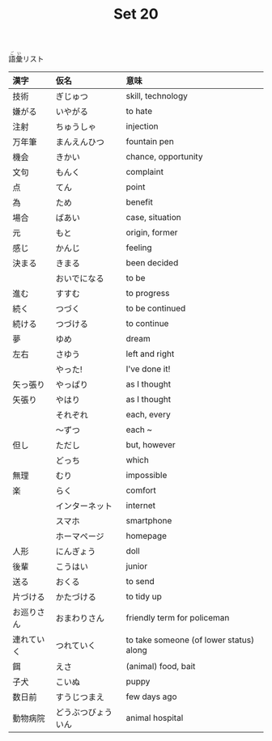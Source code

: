 ﻿---
layout: default
title: Set 20
parent: N4 Vocabulary List
grand_parent: <ruby>語彙<rt>ごい</rt></ruby> Vocabulary
nav_order: 20
---

<ruby>語彙<rt>ごい</rt></ruby>リスト

| 漢字       | 仮名               | 意味                                    |
|:---------- |:------------------ |:--------------------------------------- |
| 技術       | ぎじゅつ           | skill, technology                       |
| 嫌がる     | いやがる           | to hate                                 |
| 注射       | ちゅうしゃ         | injection                               |
| 万年筆     | まんえんひつ       | fountain pen                            |
| 機会       | きかい             | chance, opportunity                     |
| 文句       | もんく             | complaint                               |
| 点         | てん               | point                                   |
| 為         | ため               | benefit                                 |
| 場合       | ばあい             | case, situation                         |
| 元         | もと               | origin, former                          |
| 感じ       | かんじ             | feeling                                 |
| 決まる     | きまる             | been decided                            |
|            | おいでになる       | to be                                   |
| 進む       | すすむ             | to progress                             |
| 続く       | つづく             | to be continued                         |
| 続ける     | つづける           | to continue                             |
| 夢         | ゆめ               | dream                                   |
| 左右       | さゆう             | left and right                          |
|            | やった!            | I've done it!                           |
| 矢っ張り   | やっぱり           | as I thought                            |
| 矢張り     | やはり             | as I thought                            |
|            | それぞれ           | each, every                             |
|            | ～ずつ             | each ~                                  |
| 但し       | ただし             | but, however                            |
|            | どっち             | which                                   |
| 無理       | むり               | impossible                              |
| 楽         | らく               | comfort                                 |
|            | インターネット     | internet                                |
|            | スマホ             | smartphone                              |
|            | ホーマページ       | homepage                                |
| 人形       | にんぎょう         | doll                                    |
| 後輩       | こうはい           | junior                                  |
| 送る       | おくる             | to send                                 |
| 片づける   | かたづける         | to tidy up                              |
| お巡りさん | おまわりさん       | friendly term for policeman             |
| 連れていく | つれていく         | to take someone (of lower status) along |
| 餌         | えさ               | (animal) food, bait                     |
| 子犬       | こいぬ             | puppy                                   |
| 数日前     | すうじつまえ       | few days ago                            |
| 動物病院   | どうぶつびょういん | animal hospital                         |

